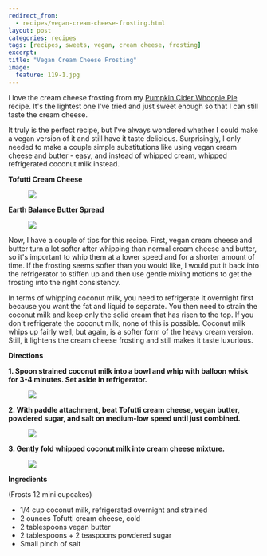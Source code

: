 ```yaml
---
redirect_from: 
  - recipes/vegan-cream-cheese-frosting.html
layout: post
categories: recipes
tags: [recipes, sweets, vegan, cream cheese, frosting]
excerpt: 
title: "Vegan Cream Cheese Frosting"
image:
  feature: 119-1.jpg
---
```


I love the cream cheese frosting from my [Pumpkin Cider Whoopie Pie](http://www.eastmeetskitchen.com/recipes/pumpkin-cider-whoopie-pie.html) recipe.  It's the lightest one I've tried and just sweet enough so that I can still taste the cream cheese.  

It truly is the perfect recipe, but I've always wondered whether I could make a vegan version of it and still have it taste delicious.  Surprisingly, I only needed to make a couple simple substitutions like using vegan cream cheese and butter - easy, and instead of whipped cream, whipped refrigerated coconut milk instead.

__Tofutti Cream Cheese__

<figure> <img src='/images/119-2.jpg'> </figure>


__Earth Balance Butter Spread__

<figure> <img src='/images/119-3.jpg'> </figure>

Now, I have a couple of tips for this recipe.  First, vegan cream cheese and butter turn a lot softer after whipping than normal cream cheese and butter, so it's important to whip them at a lower speed and for a shorter amount of time.  If the frosting seems softer than you would like, I would put it back into the refrigerator to stiffen up and then use gentle mixing motions to get the frosting into the right consistency.

In terms of whipping coconut milk, you need to refrigerate it overnight first because you want the fat and liquid to separate.  You then need to strain the coconut milk and keep only the solid cream that has risen to the top.  If you don't refrigerate the coconut milk, none of this is possible.  Coconut milk whips up fairly well, but again, is a softer form of the heavy cream version.  Still, it lightens the cream cheese frosting and still makes it taste luxurious.



__Directions__

__1. Spoon strained coconut milk into a bowl and whip with balloon whisk for 3-4 minutes.  Set aside in refrigerator.__  
<figure> <img src='/images/119-5.jpg'> </figure>

__2. With paddle attachment, beat Tofutti cream cheese, vegan butter, powdered sugar, and salt on medium-low speed until just combined.__  

<figure> <img src='/images/119-4.jpg'> </figure>

__3. Gently fold whipped coconut milk into cream cheese mixture.__  

<figure> <img src='/images/119-6.jpg'> </figure>
<section class='recipe'>
<p><strong>Ingredients</strong></p>

<p>(Frosts 12 mini cupcakes)</p>

<ul><li>1/4 cup coconut milk, refrigerated overnight and strained</li><li>2 ounces Tofutti cream cheese, cold</li><li>2 tablespoons vegan butter</li><li>2 tablespoons + 2 teaspoons powdered sugar</li><li>Small pinch of salt</li></ul></section>